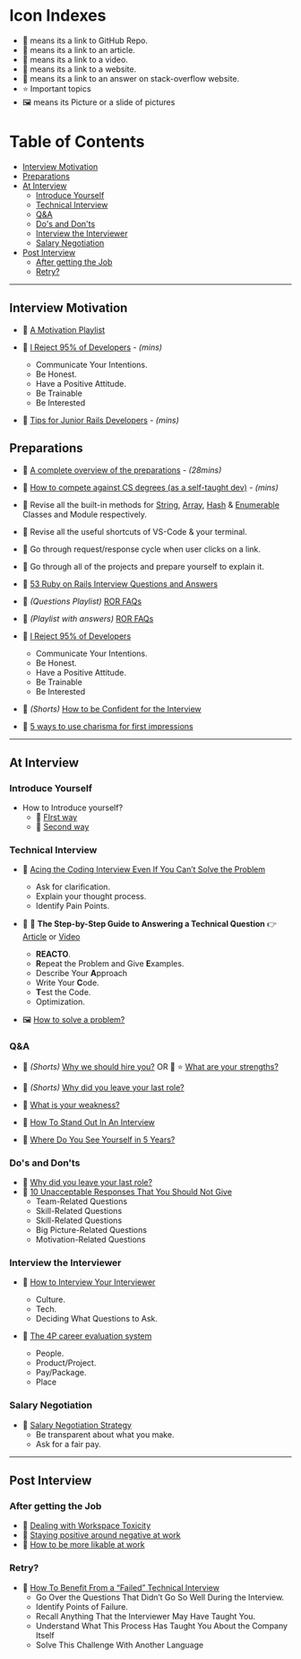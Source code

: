 # Icon Indexes

- 📓 means its a link to GitHub Repo.
- 📃 means its a link to an article.
- 🎥 means its a link to a video.
- 🔖 means its a link to a website.
- 🙋 means its a link to an answer on stack-overflow website.
- ⭐ Important topics
- 🖼️ means its Picture or a slide of pictures

# Table of Contents

- [Interview Motivation](#interview-motivation)
- [Preparations](#preparations)
- [At Interview](#at-interview)
  - [Introduce Yourself](#introduce-yourself)
  - [Technical Interview](#technical-interview)
  - [Q&A](#qa)
  - [Do's and Don'ts](#dos-and-donts)
  - [Interview the Interviewer](#interview-the-interviewer)
  - [Salary Negotiation](#salary-negotiation)
- [Post Interview](#post-interview)
  - [After getting the Job](#after-getting-the-job)
  - [Retry?](#retry)

---

## Interview Motivation

- 🎥 [A Motivation Playlist](https://youtube.com/playlist?list=PL0ANbWdKRcgqBojON5gOp2JnWs4Hk7stw)

- 📃 [I Reject 95% of Developers](https://betterprogramming.pub/i-reject-95-of-developers-in-an-interview-heres-how-to-become-one-of-the-top-5-aebf70ac427f) - _(mins)_

  - Communicate Your Intentions.
  - Be Honest.
  - Have a Positive Attitude.
  - Be Trainable
  - Be Interested

- 🎥 [Tips for Junior Rails Developers](https://youtu.be/Q1yCuQZu7-0) - _(mins)_

## Preparations

- 🎥 [A complete overview of the preparations](https://youtu.be/nZNfSQKC-Yk) - _(28mins)_

- 🎥 [How to compete against CS degrees (as a self-taught dev)](https://youtu.be/xsL-5MhQWBk) - _(mins)_

- 🔖 Revise all the built-in methods for [String](https://ruby-doc.org/3.1.2/String.html), [Array](https://ruby-doc.org/3.1.2/Array.html), [Hash](https://ruby-doc.org/3.1.2/Hash.html) & [Enumerable](https://ruby-doc.org/3.1.2/Enumerable.html) Classes and Module respectively.

- 🔘 Revise all the useful shortcuts of VS-Code & your terminal.

- 🔘 Go through request/response cycle when user clicks on a link.

- 🔘 Go through all of the projects and prepare yourself to explain it.

- 📃 [53 Ruby on Rails Interview Questions and Answers](https://medium.com/ruby-daily/53-ruby-on-rails-interview-questions-and-answers-eb99eed1aeb7)

- 🎥 _(Questions Playlist)_ [ROR FAQs](https://youtube.com/playlist?list=PL6SEI86zExmvCaLJMY9tFdP35NzCs2QdK)

- 🎥 _(Playlist with answers)_ [ROR FAQs](https://youtube.com/playlist?list=PL6SEI86zExmtPEhIPXhqLAScDURdT5z19)

- 📃 [I Reject 95% of Developers](https://betterprogramming.pub/i-reject-95-of-developers-in-an-interview-heres-how-to-become-one-of-the-top-5-aebf70ac427f)

  - Communicate Your Intentions.
  - Be Honest.
  - Have a Positive Attitude.
  - Be Trainable
  - Be Interested

- 🎥 _(Shorts)_ [How to be Confident for the Interview](https://youtu.be/NA5_WyR6xYM)
- 🎥 [5 ways to use charisma for first impressions](https://youtu.be/hUqhZtij7fQ?t=181)

---

## At Interview

### Introduce Yourself

- How to Introduce yourself?
  - 🎥 [FIrst way](https://youtu.be/N1Ak5RSAFww)
  - 🎥 [Second way](https://youtu.be/TiVq6ADO7XU)

### Technical Interview

- 📃 [Acing the Coding Interview Even If You Can’t Solve the Problem](https://betterprogramming.pub/acing-the-coding-interview-even-if-you-cant-solve-the-problem-91a950947226)

  - Ask for clarification.
  - Explain your thought process.
  - Identify Pain Points.

- 📃 🎥 **The Step-by-Step Guide to Answering a Technical Question** 👉 [Article](https://betterprogramming.pub/the-step-by-step-guide-to-answering-a-technical-question-in-a-coding-interview-37928490d4e2) or [Video](https://youtu.be/DIR_rxusO8Q)

  - **REACTO**.
  - **R**epeat the Problem and Give **E**xamples.
  - Describe Your **A**pproach
  - Write Your **C**ode.
  - **T**est the Code.
  - Optimization.

- 🖼️ [How to solve a problem?](https://photos.app.goo.gl/4NUBcGd9x9khsRkU6)

### Q&A

- 🎥 _(Shorts)_ [Why we should hire you?](https://youtube.com/shorts/t2Y1TVBL3JU?feature=share)
  OR
  🎥 ⭐ [What are your strengths?](https://youtu.be/E5Gt2W9zKJE)

- 🎥 _(Shorts)_ [Why did you leave your last role?](https://youtu.be/Rz8I7RI2WWw)
- 🎥 [What is your weakness?](https://youtu.be/crJiaNQ2dv8)
- 🎥 [How To Stand Out In An Interview](https://youtu.be/UXaLyy1twaE)
- 🎥 [Where Do You See Yourself in 5 Years?](https://youtu.be/gGU3TunJqH0)

### Do's and Don'ts

- 🎥 [Why did you leave your last role?](https://youtu.be/Rz8I7RI2WWw)
- 📃 [10 Unacceptable Responses That You Should Not Give](https://betterprogramming.pub/10-unacceptable-responses-that-you-should-not-give-at-a-job-interview-b6f0d78c23e3)
  - Team-Related Questions
  - Skill-Related Questions
  - Skill-Related Questions
  - Big Picture-Related Questions
  - Motivation-Related Questions

### Interview the Interviewer

- 📃 [How to Interview Your Interviewer](https://betterprogramming.pub/software-engineer-interview-interview-your-interviewer-4964257b3c4)

  - Culture.
  - Tech.
  - Deciding What Questions to Ask.

- 📃 [The 4P career evaluation system](https://alexewerlof.medium.com/the-four-p-s-of-career-search-6380a61cc961)
  - People.
  - Product/Project.
  - Pay/Package.
  - Place

### Salary Negotiation

- 📃 [Salary Negotiation Strategy](https://alexewerlof.medium.com/my-salary-negotiation-strategy-4c67419ccbcd)
  - Be transparent about what you make.
  - Ask for a fair pay.

---

## Post Interview

### After getting the Job

- 🎥 [Dealing with Workspace Toxicity](https://youtu.be/nwPTrXTT7J0)
- 🎥 [Staying positive around negative at work](https://youtu.be/8yL_LaRnj7U)
- 🎥 [How to be more likable at work](https://youtu.be/Kjd31FdTTEM)

### Retry?

- 📃 [How To Benefit From a “Failed” Technical Interview](https://betterprogramming.pub/actionable-steps-after-coding-interview-2e904c0cc3af)
  - Go Over the Questions That Didn’t Go So Well During the Interview.
  - Identify Points of Failure.
  - Recall Anything That the Interviewer May Have Taught You.
  - Understand What This Process Has Taught You About the Company Itself
  - Solve This Challenge With Another Language
